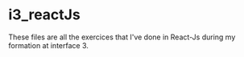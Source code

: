 # i3_reactJs

These files are all the exercices that I've done in React-Js during my formation at interface 3.
